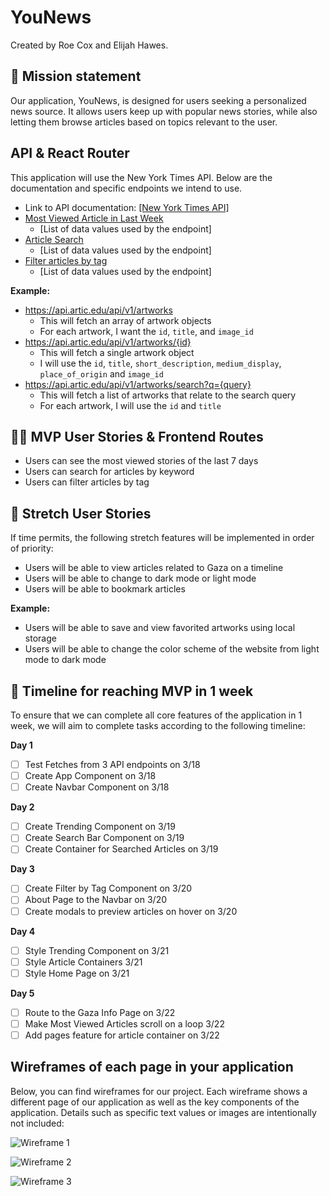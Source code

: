 # YouNews

Created by Roe Cox and Elijah Hawes.

## 🚀 Mission statement

Our application, YouNews, is designed for users seeking a personalized news source. It allows users keep up with popular news stories, while also letting them browse articles based on topics relevant to the user.

## API & React Router


This application will use the New York Times API. Below are the documentation and specific endpoints we intend to use.

- Link to API documentation: [\[New York Times API\]](https://developer.nytimes.com/apis)
- [Most Viewed Article in Last Week](https://api.nytimes.com/svc/mostpopular/v2/viewed/1.json?api-key=yourkey)
  - [List of data values used by the endpoint]
- [Article Search](/articlesearch.json?q={query}&fq={filter})
  - [List of data values used by the endpoint]
- [Filter articles by tag](http://api.nytimes.com/svc/semantic/v2/concept)
  - [List of data values used by the endpoint]



**Example:**
- https://api.artic.edu/api/v1/artworks
  - This will fetch an array of artwork objects
  - For each artwork, I want the `id`, `title`, and `image_id`
- https://api.artic.edu/api/v1/artworks/{id}
  - This will fetch a single artwork object
  - I will use the `id`, `title`, `short_description`, `medium_display`, `place_of_origin` and `image_id`
- https://api.artic.edu/api/v1/artworks/search?q={query}
  - This will fetch a list of artworks that relate to the search query
  - For each artwork, I will use the `id` and `title`

## 👩‍💻 MVP User Stories & Frontend Routes


* Users can see the most viewed stories of the last 7 days
* Users can search for articles by keyword
* Users can filter articles by tag

## 🤔 Stretch User Stories

If time permits, the following stretch features will be implemented in order of priority:

* Users will be able to view articles related to Gaza on a timeline 
* Users will be able to change to dark mode or light mode 
* Users will be able to bookmark articles

**Example:**
* Users will be able to save and view favorited artworks using local storage
* Users will be able to change the color scheme of the website from light mode to dark mode

## 📆 Timeline for reaching MVP in 1 week

To ensure that we can complete all core features of the application in 1 week, we will aim to complete tasks according to the following timeline:

**Day 1**
- [ ] Test Fetches from 3 API endpoints on 3/18
- [ ] Create App Component on 3/18
- [ ] Create Navbar Component on 3/18

**Day 2**
- [ ] Create Trending Component on 3/19
- [ ] Create Search Bar Component on 3/19
- [ ] Create Container for Searched Articles on 3/19

**Day 3**
- [ ] Create Filter by Tag Component on 3/20
- [ ] About Page to the Navbar on 3/20
- [ ] Create modals to preview articles on hover on 3/20

**Day 4**
- [ ] Style Trending Component on 3/21
- [ ] Style Article Containers 3/21
- [ ] Style Home Page on 3/21 

**Day 5**
- [ ] Route to the Gaza Info Page on 3/22
- [ ] Make Most Viewed Articles scroll on a loop 3/22
- [ ] Add pages feature for article container on 3/22

## Wireframes of each page in your application

Below, you can find wireframes for our project. Each wireframe shows a different page of our application as well as the key components of the application. Details such as specific text values or images are intentionally not included:

![Wireframe 1](wireframes/73242107837__0D4F86C8-3A8D-4811-8DDB-A9A7297CFDF3.jpg)

![Wireframe 2](wireframes/73242119921__592DC8FD-AFDA-45B2-B847-D5471678203C.jpg)

![Wireframe 3](wireframes/73242130449__5B2C622D-F405-4F8C-BF44-21BB1BCDB1EB.jpg)

